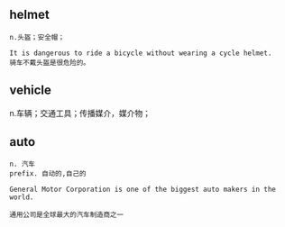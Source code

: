 ## helmet
```
n.头盔；安全帽；

It is dangerous to ride a bicycle without wearing a cycle helmet.
骑车不戴头盔是很危险的。
```

## vehicle
n.车辆；交通工具；传播媒介，媒介物；

## auto
```
n. 汽车
prefix. 自动的,自己的

General Motor Corporation is one of the biggest auto makers in the world.

通用公司是全球最大的汽车制造商之一
```